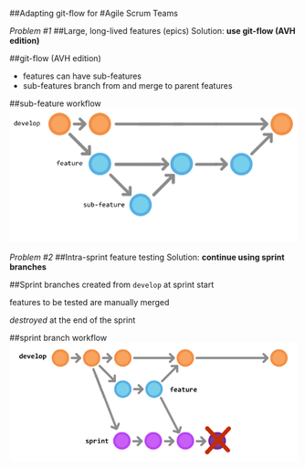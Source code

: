 ##Adapting git-flow for
#Agile Scrum Teams



<em>Problem #1</em>
##Large, long-lived features (epics)
<span>Solution: <strong>use git-flow (AVH edition)</strong></span> <!-- .element: class="fragment roll-in" -->



##git-flow (AVH edition)
* features can have sub-features <!-- .element: class="fragment roll-in" -->
* sub-features branch from and merge to parent features <!-- .element: class="fragment roll-in" -->



##sub-feature workflow
![Sub-feature branch workflow][1] <!-- .element: class="noborder" -->

[1]: subfeature-branch-workflow.png



<em>Problem #2</em>
##Intra-sprint feature testing
<span>Solution: <strong>continue using sprint branches</strong></span> <!-- .element: class="fragment roll-in" -->



##Sprint branches
<span>created from `develop` at sprint start</span> <!-- .element: class="fragment roll-in" -->

<span>features to be tested are manually merged</span> <!-- .element: class="fragment roll-in" -->

<span>*destroyed* at the end of the sprint</span> <!-- .element: class="fragment roll-in" -->



##sprint branch workflow
![Sprint branch workflow][sprint-branch-workflow] <!-- .element: class="noborder" -->

[sprint-branch-workflow]: sprint-branch-workflow.png

